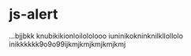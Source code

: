 # js-alert
          
       
...bjjbkk
knubikikionloilololooo
iuninikokninknilkllollolo
inikkkkkk9o9o99ijkmjkmjkmjkmjkmj

